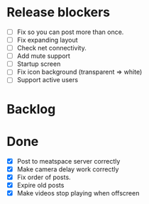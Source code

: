 # Release blockers
- [ ] Fix so you can post more than once.
- [ ] Fix expanding layout
- [ ] Check net connectivity.
- [ ] Add mute support
- [ ] Startup screen
- [ ] Fix icon background (transparent => white)
- [ ] Support active users

# Backlog

# Done
- [x] Post to meatspace server correctly
- [x] Make camera delay work correctly
- [x] Fix order of posts.
- [x] Expire old posts
- [x] Make videos stop playing when offscreen
